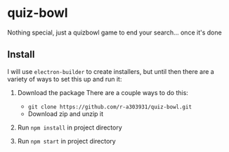 # quiz-bowl

Nothing special, just a quizbowl game to end your search... once it's done

## Install

I will use `electron-builder` to create installers, but until then there are a variety of ways to set this up and run it:

1. Download the package
    There are a couple ways to do this:
    * `git clone https://github.com/r-a303931/quiz-bowl.git`
    * Download zip and unzip it

2. Run `npm install` in project directory
3. Run `npm start` in project directory
